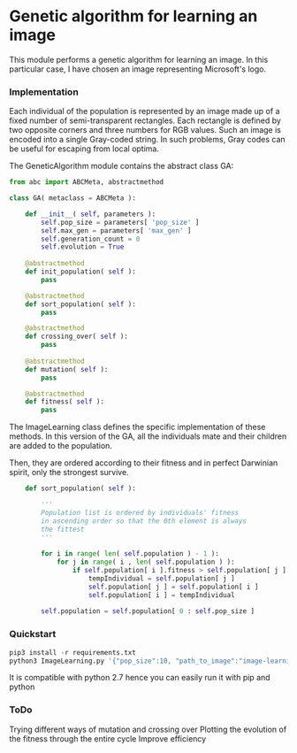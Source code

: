 # Genetic algorithm for learning an image

This module performs a genetic algorithm for learning an image.
In this particular case, I have chosen an image representing Microsoft's logo. 

### Implementation 

Each individual of the population is represented by an image made up of a fixed number of semi-transparent rectangles.
Each rectangle is defined by two opposite corners and three numbers for RGB values.
Such an image is encoded into a single Gray-coded string.
In such problems, Gray codes can be useful for escaping from local optima.

The GeneticAlgorithm module contains the abstract class GA:

```python
from abc import ABCMeta, abstractmethod

class GA( metaclass = ABCMeta ):

    def __init__( self, parameters ):
        self.pop_size = parameters[ 'pop_size' ]
        self.max_gen = parameters[ 'max_gen' ] 
        self.generation_count = 0
        self.evolution = True
        
    @abstractmethod
    def init_population( self ):
        pass

    @abstractmethod
    def sort_population( self ):
        pass

    @abstractmethod
    def crossing_over( self ):
        pass
    
    @abstractmethod
    def mutation( self ):
        pass

    @abstractmethod
    def fitness( self ):
        pass
```

The ImageLearning class defines the specific implementation of these methods.
In this version of the GA, all the individuals mate and their children are added to the population.

Then, they are ordered according to their fitness and in perfect Darwinian spirit, only the strongest survive.

```python
    def sort_population( self ):

        '''
        Population list is ordered by individuals' fitness
        in ascending order so that the 0th element is always
        the fittest
        '''
        
        for i in range( len( self.population ) - 1 ):
            for j in range( i , len( self.population ) ):
                if self.population[ i ].fitness > self.population[ j ].fitness:
                    tempIndividual = self.population[ j ]
                    self.population[ j ] = self.population[ i ]
                    self.population[ i ] = tempIndividual
                
        self.population = self.population[ 0 : self.pop_size ]
 ```

### Quickstart

```python
pip3 install -r requirements.txt
python3 ImageLearning.py '{"pop_size":10, "path_to_image":"image-learning/Microsoft.jpg", "max_gen":100000}'
```
It is compatible with python 2.7 hence you can easily run it with pip and python

### ToDo

Trying different ways of mutation and crossing over
Plotting the evolution of the fitness through the entire cycle
Improve efficiency
